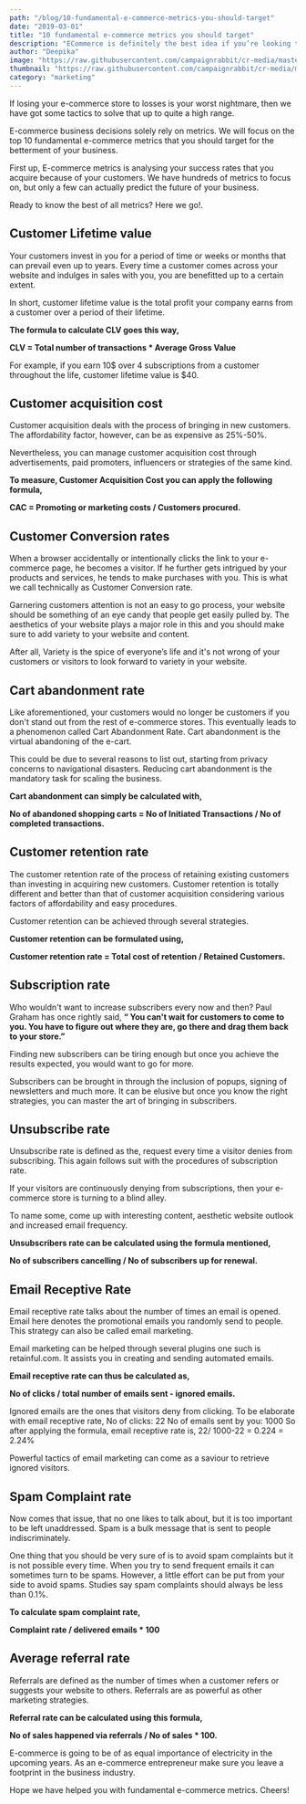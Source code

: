 ```yaml
---
path: "/blog/10-fundamental-e-commerce-metrics-you-should-target"
date: "2019-03-01"
title: "10 fundamental e-commerce metrics you should target"
description: "ECommerce is definitely the best idea if you’re looking to start a online business sooner or later. Since eCommerce is the largest revenue earning platform, there are quite a few fundamental online metrics you need to look eye on."
author: "Deepika"
image: "https://raw.githubusercontent.com/campaignrabbit/cr-media/master/images/blog/10-Fundamental-ECommerce-Metrics-You-Should-Target/10-Fundamental-ECommerce-Metrics-You-Should-Target-.jpg"
thumbnail: "https://raw.githubusercontent.com/campaignrabbit/cr-media/master/images/blog/10-Fundamental-ECommerce-Metrics-You-Should-Target/10-Fundamental-ECommerce-Metrics-You-Should-Target-.jpg"
category: "marketing"
---
```

If losing your e-commerce store to losses is your worst nightmare, then we have got some tactics to solve that up to quite a high range.

E-commerce business decisions solely rely on metrics. We will focus on the top 10 fundamental e-commerce metrics that you should target for the <link-text url="https://campaignrabbit.com/blog/quick-ways-to-promote-your-ecommerce-store-in-2019/" target="_blank" rel="noopener">betterment of your business.</link-text>

First up, E-commerce metrics is analysing your success rates that you acquire because of your customers. We have hundreds of metrics to focus on, but only a few can actually predict the future of your business.

Ready to know the best of all metrics? Here we go!.
## Customer Lifetime value

Your customers invest in you for a period of time or weeks or months that can prevail even up to years. Every time a customer comes across your website and indulges in sales with you, you are benefitted up to a certain extent.

In short, <link-text url="https://piwik.pro/blog/customer-lifetime-value-important-for-your-business/" target="_blank" rel="noopener">customer lifetime value</link-text> is the total profit your company earns from a customer over a period of their lifetime.

**The formula to calculate CLV goes this way,**

<Highlight>**CLV = Total number of transactions * Average Gross Value**</Highlight>

For example, if you earn 10$ over 4 subscriptions from a customer throughout the life, customer lifetime value is $40.

## Customer acquisition cost

Customer acquisition deals with the process of bringing in new customers. The affordability factor, however, can be as expensive as 25%-50%. 

Nevertheless, you can manage customer acquisition cost through advertisements, paid promoters, influencers or strategies of the same kind.

**To measure, Customer Acquisition Cost you can apply the following formula,** 

<Highlight>**CAC = Promoting or marketing costs / Customers procured.**</Highlight>
## Customer Conversion rates

When a browser accidentally or intentionally clicks the link to your e-commerce page, he becomes a visitor. If he further gets intrigued by your products and services, he tends to make purchases with you. This is what we call technically as Customer Conversion rate. 

Garnering customers attention is not an easy to go process, your website should be something of an eye candy that people get easily pulled by. The aesthetics of your website plays a major role in this and you should make sure to add variety to your website and content.

After all, Variety is the spice of everyone’s life and it's not wrong of your customers or visitors to look forward to variety in your website.

## Cart abandonment rate

Like aforementioned, your customers would no longer be customers if you don't stand out from the rest of e-commerce stores. This eventually leads to a phenomenon called Cart Abandonment Rate. Cart abandonment is the virtual abandoning of the e-cart. 

This could be due to several reasons to list out, starting from privacy concerns to navigational disasters. <link-text url="https://campaignrabbit.com/blog/reduce-cart-abandonment-recovery-solutions/" target="_blank" rel="noopener">Reducing cart abandonment </link-text> is the mandatory task for scaling the business.
 
**Cart abandonment can simply be calculated with,** 

<Highlight>**No of abandoned shopping carts = No of Initiated Transactions / No of completed transactions.**</Highlight>

## Customer retention rate

The customer retention rate of the process of <link-text url="https://www.retainful.com/blog/the-simple-way-to-retain-all-your-customers/" target="_blank" rel="noopener">retaining existing customers</link-text> than investing in acquiring new customers. Customer retention is totally different and better than that of customer acquisition considering various factors of affordability and easy procedures. 

Customer retention can be achieved through several strategies.

**Customer retention can be formulated using,** 

<Highlight>**Customer retention rate = Total cost of retention / Retained Customers.**</Highlight>

## Subscription rate

Who wouldn't want to increase subscribers every now and then? Paul Graham has once rightly said, **“ You can't wait for customers to come to you. You have to figure out where they are, go there and drag them back to your store.”** 

Finding new subscribers can be tiring enough but once you achieve the results expected, you would want to go for more. 

Subscribers can be brought in through the inclusion of popups, signing of newsletters and much more. It can be elusive but once you know the right strategies, you can master the art of bringing in subscribers. 

## Unsubscribe rate

Unsubscribe rate is defined as the, request every time a visitor denies from subscribing. This again follows suit with the procedures of subscription rate. 

If your visitors are continuously denying from subscriptions, then your e-commerce store is turning to a blind alley.

To name some, come up with interesting content, aesthetic website outlook and increased email frequency. 

<Highlight>**Unsubscribers rate can be calculated using the formula mentioned,**</Highlight>

<Highlight>**No of subscribers cancelling / No of subscribers up for renewal.**</Highlight>

## Email Receptive Rate

Email receptive rate talks about the number of times an email is opened. Email here denotes the promotional emails you randomly send to people. This strategy can also be called email marketing.

Email marketing can be helped through several plugins one such is <link-text url="https://www.retainful.com/blog/" target="_blank" rel="noopener">retainful.com.</link-text> It assists you in creating and sending automated emails.

<Highlight>**Email receptive rate can thus be calculated as,** </Highlight>

<Highlight>**No of clicks / total number of emails sent - ignored emails.**</Highlight>

Ignored emails are the ones that visitors deny from clicking. To be elaborate with email receptive rate, 
No of clicks: 22
No of emails sent by you: 1000 
So after applying the formula, email receptive rate is, 22/ 1000-22 = 0.224 = 2.24%

Powerful tactics of <link-text url="https://campaignrabbit.com/blog/email-marketing-works/" target="_blank" rel="noopener">email marketing</link-text> can come as a saviour to retrieve ignored visitors.

## Spam Complaint rate

Now comes that issue, that no one likes to talk about, but it is too important to be left unaddressed. Spam is a bulk message that is sent to people indiscriminately. 

One thing that you should be very sure of is to avoid spam complaints but it is not possible every time. When you try to send frequent emails it can sometimes turn to be spams. However, a little effort can be put from your side to avoid spams. Studies say spam complaints should always be less than 0.1%.

<Highlight>**To calculate spam complaint rate,** </Highlight>


<Highlight>**Complaint rate / delivered emails * 100**</Highlight>

## Average referral rate

Referrals are defined as the number of times when a customer refers or suggests your website to others. Referrals are as powerful as other marketing strategies.

<Highlight>**Referral rate can be calculated using this formula,**</Highlight>

<Highlight>**No of sales happened via referrals / No of sales * 100.**</Hightlight>

E-commerce is going to be of as equal importance of electricity in the upcoming years. As an e-commerce entrepreneur make sure you leave a footprint in the business industry. 
 
Hope we have helped you with fundamental e-commerce metrics. Cheers!


